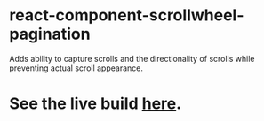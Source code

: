 # react-component-scrollwheel-pagination

Adds ability to capture scrolls and the directionality of scrolls while preventing actual scroll appearance.

# See the live build [here](https://franklyt.github.io/react-component-scrollwheel-pagination/).
